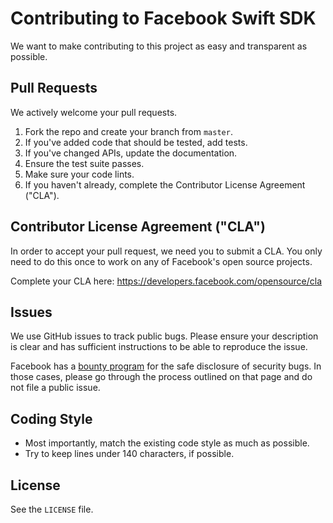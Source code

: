 # Contributing to Facebook Swift SDK
We want to make contributing to this project as easy and transparent as possible.

## Pull Requests
We actively welcome your pull requests.

1. Fork the repo and create your branch from `master`. 
2. If you've added code that should be tested, add tests.
3. If you've changed APIs, update the documentation. 
4. Ensure the test suite passes. 
5. Make sure your code lints. 
6. If you haven't already, complete the Contributor License Agreement ("CLA").

## Contributor License Agreement ("CLA")
In order to accept your pull request, we need you to submit a CLA. You only need
to do this once to work on any of Facebook's open source projects.

Complete your CLA here: <https://developers.facebook.com/opensource/cla>

## Issues  
We use GitHub issues to track public bugs. Please ensure your description is
clear and has sufficient instructions to be able to reproduce the issue.

Facebook has a [bounty program](https://www.facebook.com/whitehat/) for the safe
disclosure of security bugs. In those cases, please go through the process
outlined on that page and do not file a public issue.

## Coding Style  
* Most importantly, match the existing code style as much as possible.
* Try to keep lines under 140 characters, if possible.

## License
See the `LICENSE` file.
